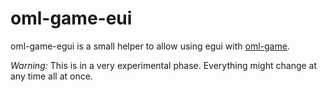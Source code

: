 # oml-game-eui

oml-game-egui is a small helper to allow using egui with [oml-game](https://github.com/andreasOM/oml-game).

*Warning:*
This is in a very experimental phase. Everything might change at any time all at once.

